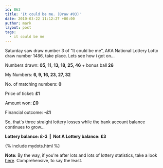 ```yaml
---
id: 863
title: 'It could be me. (Draw #03)'
date: 2010-03-22 11:12:27 +00:00
author: mark
layout: post
tags:
  - it could be me
---
```

Saturday saw draw number 3 of &#8220;It could be me&#8221;, AKA National Lottery Lotto draw number 1486, take place. Lets see how i got on&#8230;

Numbers drawn: **05, 11, 13, 18, 25, 46** + bonus ball **26**

My Numbers: **6, 9, 16, 23, 27, 32**

No. of matching numbers: **0**

Price of ticket: **£1**

Amount won: **£0**

Financial outcome: **-£1**

So, that's three straight lottery losses while the bank account balance continues to grow...

**Lottery balance: £-3  |  Not A Lottery balance: £3**

{% include mydots.html %}

**Note:** By the way, if you're after lots and lots of lottery statistics, take a look [here](http://lottery.merseyworld.com/). Comprehensive, to say the least.
